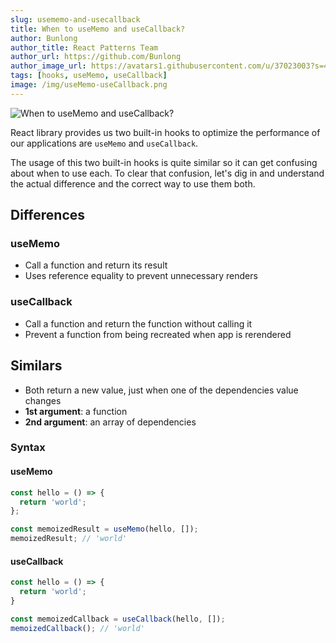 ```yaml
---
slug: usememo-and-usecallback
title: When to useMemo and useCallback?
author: Bunlong
author_title: React Patterns Team
author_url: https://github.com/Bunlong
author_image_url: https://avatars1.githubusercontent.com/u/37023003?s=400&u=0049c6773040efb265cdf622076305f8b47facec&v=4
tags: [hooks, useMemo, useCallback]
image: /img/useMemo-useCallback.png
---
```


![When to useMemo and useCallback?](/img/useMemo-useCallback.png "When to useMemo and useCallback?")

React library provides us two built-in hooks to optimize the performance of our applications are `useMemo` and `useCallback`.

The usage of this two built-in hooks is quite similar so it can get confusing about when to use each. To clear that confusion, let's dig in and understand the actual difference and the correct way to use them both.

<!--truncate-->

## Differences

### useMemo

* Call a function and return its result
* Uses reference equality to prevent unnecessary renders

### useCallback

* Call a function and return the function without calling it
* Prevent a function from being recreated when app is rerendered

## Similars

* Both return a new value, just when one of the dependencies value changes
* **1st argument**: a function
* **2nd argument**: an array of dependencies

### Syntax

#### useMemo

```javascript
const hello = () => {
  return 'world';
};

const memoizedResult = useMemo(hello, []);
memoizedResult; // 'world'
```

#### useCallback

```javascript
const hello = () => {
  return 'world';
}

const memoizedCallback = useCallback(hello, []);
memoizedCallback(); // 'world'
```
